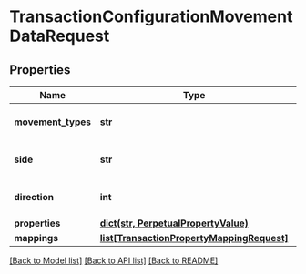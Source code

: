 # TransactionConfigurationMovementDataRequest

## Properties
Name | Type | Description | Notes
------------ | ------------- | ------------- | -------------
**movement_types** | **str** | The Movement Types | 
**side** | **str** | The Movement Side | 
**direction** | **int** | The Movement direction | 
**properties** | [**dict(str, PerpetualPropertyValue)**](PerpetualPropertyValue.md) |  | [optional] 
**mappings** | [**list[TransactionPropertyMappingRequest]**](TransactionPropertyMappingRequest.md) |  | [optional] 

[[Back to Model list]](../README.md#documentation-for-models) [[Back to API list]](../README.md#documentation-for-api-endpoints) [[Back to README]](../README.md)


